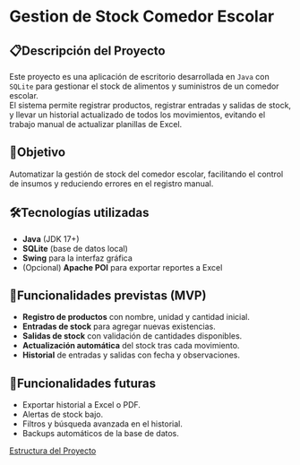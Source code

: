 # Gestion de Stock Comedor Escolar

## 📋Descripción del Proyecto
Este proyecto es una aplicación de escritorio desarrollada en ``Java`` con ``SQLite`` para gestionar el stock de alimentos y suministros de un comedor escolar.  
El sistema permite registrar productos, registrar entradas y salidas de stock, y llevar un historial actualizado de todos los movimientos, evitando el trabajo manual de actualizar planillas de Excel.

## 🎯Objetivo
Automatizar la gestión de stock del comedor escolar, facilitando el control de insumos y reduciendo errores en el registro manual.

## 🛠️Tecnologías utilizadas
- **Java** (JDK 17+)
- **SQLite** (base de datos local)
- **Swing** para la interfaz gráfica
- (Opcional) **Apache POI** para exportar reportes a Excel

## 📂Funcionalidades previstas (MVP)
- **Registro de productos** con nombre, unidad y cantidad inicial.
- **Entradas de stock** para agregar nuevas existencias.
- **Salidas de stock** con validación de cantidades disponibles.
- **Actualización automática** del stock tras cada movimiento.
- **Historial** de entradas y salidas con fecha y observaciones.

## 📌Funcionalidades futuras
- Exportar historial a Excel o PDF.
- Alertas de stock bajo.
- Filtros y búsqueda avanzada en el historial.
- Backups automáticos de la base de datos.

[Estructura del Proyecto](estructura.md)
